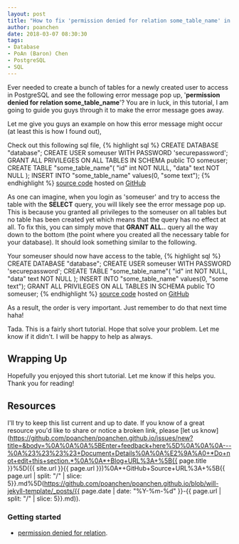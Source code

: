 ```yaml
---
layout: post
title: "How to fix 'permission denied for relation some_table_name' in PostgreSQL?"
author: poanchen
date: 2018-03-07 08:30:30
tags:
- Database
- PoAn (Baron) Chen
- PostgreSQL
- SQL
---
```

Ever needed to create a bunch of tables for a newly created user to access in PostgreSQL and see the following error message pop up, '**permission denied for relation some_table_name**'? You are in luck, in this tutorial, I am going to guide you guys through it to make the error message goes away.

Let me give you guys an example on how this error message might occur (at least this is how I found out),

Check out this following sql file,
{% highlight sql %}
  CREATE DATABASE "database";
  CREATE USER someuser WITH PASSWORD 'securepassword';
  GRANT ALL PRIVILEGES ON ALL TABLES IN SCHEMA public TO someuser;
  CREATE TABLE "some_table_name"(
    "id" int NOT NULL,
    "data" text NOT NULL
  );
  INSERT INTO "some_table_name" values(0, "some text");
{% endhighlight %}
<a href="https://github.com/poanchen/code-for-blog/blob/master/2018/03/07/How-to-fix-permission-denied-for-relation-some_table_name-in-PostgreSQL/userUnableToAccess.sql" target="_blank">source code</a> hosted on <a href="https://github.com" target="_blank">GitHub</a>

As one can imagine, when you login as 'someuser' and try to access the table with the **SELECT** query, you will likely see the error message pop up. This is because you granted all privileges to the someuser on all tables but no table has been created yet which means that the query has no effect at all. To fix this, you can simply move that **GRANT ALL..** query all the way down to the bottom (the point where you created all the necessary table for your database). It should look something similar to the following.

Your someuser should now have access to the table,
{% highlight sql %}
  CREATE DATABASE "database";
  CREATE USER someuser WITH PASSWORD 'securepassword';
  CREATE TABLE "some_table_name"(
    "id" int NOT NULL,
    "data" text NOT NULL
  );
  INSERT INTO "some_table_name" values(0, "some text");
  GRANT ALL PRIVILEGES ON ALL TABLES IN SCHEMA public TO someuser;
{% endhighlight %}
<a href="https://github.com/poanchen/code-for-blog/blob/master/2018/03/07/How-to-fix-permission-denied-for-relation-some_table_name-in-PostgreSQL/userAbleToAccess.sql" target="_blank">source code</a> hosted on <a href="https://github.com" target="_blank">GitHub</a>

As a result, the order is very important. Just remember to do that next time haha!

Tada. This is a fairly short tutorial. Hope that solve your problem. Let me know if it didn't. I will be happy to help as always.

## Wrapping Up

Hopefully you enjoyed this short tutorial. Let me know if this helps you. Thank you for reading!

## Resources

I'll try to keep this list current and up to date. If you know of a great resource you'd like to share or notice a broken link, please [let us know](https://github.com/poanchen/poanchen.github.io/issues/new?title=&body=%0A%0A%0A%5BEnter+feedback+here%5D%0A%0A%0A---%0A%23%23%23%23+Document+Details%0A%0A%E2%9A%A0+*Do+not+edit+this+section.*%0A%0A*+Blog+URL%3A+%5B{{ page.title }}%5D({{ site.url }}{{ page.url }})%0A*+GitHub+Source+URL%3A+%5B{{ page.url | split: "/" | slice: 5}}.md%5D(https://github.com/poanchen/poanchen.github.io/blob/will-jekyll-template/_posts/{{ page.date | date: "%Y-%m-%d" }}-{{ page.url | split: "/" | slice: 5}}.md)).

### Getting started

* [permission denied for relation](http://www.postgresql-archive.org/permission-denied-for-relation-td5789674.html).
